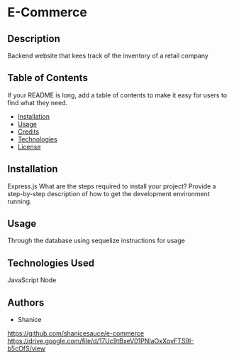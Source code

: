 # E-Commerce

## Description
    
Backend website that kees track of the inventory of a retail company
    
    
## Table of Contents
    
If your README is long, add a table of contents to make it easy for users to find what they need.
    
- [Installation](#installation)
- [Usage](#usage)
- [Credits](#authors)
- [Technologies](#technologies)
- [License](#license)

## Installation
Express.js
What are the steps required to install your project? Provide a step-by-step description of how to get the development environment running.

## Usage
Through the database using sequelize
instructions for usage

## Technologies Used
JavaScript 
 Node

## Authors
- Shanice

https://github.com/shanicesauce/e-commerce
https://drive.google.com/file/d/17Uc9tBxeV01PNIaOxXqvFTS9I-b5cOfS/view



 
